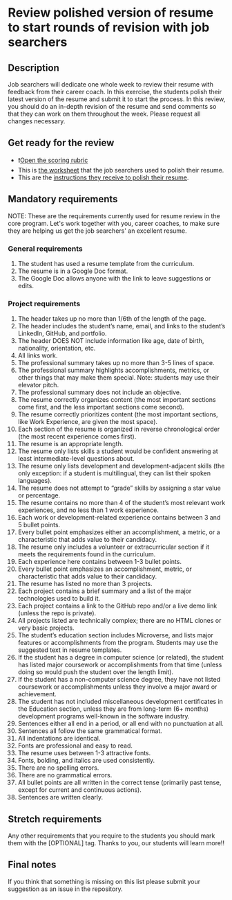 # Review polished version of resume to start rounds of revision with job searchers

## Description
Job searchers will dedicate one whole week to review their resume with feedback from their career coach. In this exercise, the students polish their latest version of the resume and submit it to start the process. In this review, you should do an in-depth revision of the resume and send comments so that they can work on them throughout the week. Please request all changes necessary. 

## Get ready for the review

- ❗️[Open the scoring rubric](https://docs.google.com/document/d/1lxBFRdvPW_cLQpX8n_gj8O8t1XPcXjGTDOCI813Uga0/edit?pli=1)
- This is [the worksheet](https://github.com/microverseinc/curriculum-professional-skills/blob/main/job-search/prepare-polished-version-of-resume-M7MVP1.md) that the job searchers used to polish their resume.
- This are the [instructions they receive to polish their resume](https://docs.google.com/document/d/1vCBlhu1NlNKuj2KAct1EZI_nMU1vkd6QU60rUiUUqD0/edit).


## Mandatory requirements
NOTE: These are the requirements currently used for resume review in the core program. Let's work together with you, career coaches, to make sure they are helping us get the job searchers' an excellent resume.

### General requirements

1. The student has used a resume template from the curriculum.
2. The resume is in a Google Doc format.
3. The Google Doc allows anyone with the link to leave suggestions or edits.

### Project requirements

1. The header takes up no more than 1/6th of the length of the page.
2. The header includes the student’s name, email, and links to the student’s LinkedIn, GitHub, and portfolio.
3. The header DOES NOT include information like age, date of birth, nationality, orientation, etc.
4. All links work.
5. The professional summary takes up no more than 3-5 lines of space.
6. The professional summary highlights accomplishments, metrics, or other things that may make them special. Note: students may use their elevator pitch.
7. The professional summary does not include an objective.
8. The resume correctly organizes content (the most important sections come first, and the less important sections come second).
9. The resume correctly prioritizes content (the most important sections, like Work Experience, are given the most space).
10. Each section of the resume is organized in reverse chronological order (the most recent experience comes first).
11. The resume is an appropriate length.
12. The resume only lists skills a student would be confident answering at least intermediate-level questions about.
13. The resume only lists development and development-adjacent skills (the only exception: if a student is multilingual, they can list their spoken languages).
14. The resume does not attempt to “grade” skills by assigning a star value or percentage.
15. The resume contains no more than 4 of the student’s most relevant work experiences, and no less than 1 work experience.
16. Each work or development-related experience contains between 3 and 5 bullet points. 
17. Every bullet point emphasizes either an accomplishment, a metric, or a characteristic that adds value to their candidacy.
18. The resume only includes a volunteer or extracurricular section if it meets the requirements found in the curriculum.
19. Each experience here contains between 1-3 bullet points.
20. Every bullet point emphasizes an accomplishment, metric, or characteristic that adds value to their candidacy.
21. The resume has listed no more than 3 projects.
22. Each project contains a brief summary and a list of the major technologies used to build it.
23. Each project contains a link to the GitHub repo and/or a live demo link (unless the repo is private).
24. All projects listed are technically complex; there are no HTML clones or very basic projects.
25. The student’s education section includes Microverse, and lists major features or accomplishments from the program. Students may use the suggested text in resume templates.
26. If the student has a degree in computer science (or related), the student has listed major coursework or accomplishments from that time (unless doing so would push the student over the length limit).
27. If the student has a non-computer science degree, they have not listed coursework or accomplishments unless they involve a major award or achievement.
28. The student has not included miscellaneous development certificates in the Education section, unless they are from long-term (6+ months) development programs well-known in the software industry.
29. Sentences either all end in a period, or all end with no punctuation at all.
30. Sentences all follow the same grammatical format.
31. All indentations are identical.
32. Fonts are professional and easy to read.
33. The resume uses between 1-3 attractive fonts.
34. Fonts, bolding, and italics are used consistently.
35. There are no spelling errors.
36. There are no grammatical errors.
37. All bullet points are all written in the correct tense (primarily past tense, except for current and continuous actions).
38. Sentences are written clearly.

## Stretch requirements
Any other requirements that you require to the students you should mark them with the [OPTIONAL] tag. Thanks to you, our students will learn more!!


## Final notes

If you think that something is missing on this list please submit your suggestion as an issue in the repository.
